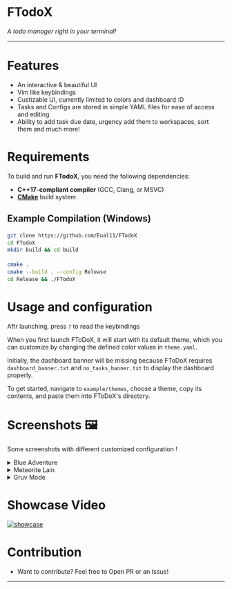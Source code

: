 # FTodoX 
*A todo manager right in your terminal!*

-----------------------------


# Features 

- An interactive & beautiful UI 
- Vim like keybindings
- Custizable UI, currently limited to colors and dashboard :D
- Tasks and Configs are stored in simple YAML files for ease of access and editing
- Ability to add task due date, urgency add them to workspaces, sort them and much more!


# **Requirements**  
To build and run **FTodoX**, you need the following dependencies:  

- **C++17-compliant compiler** (GCC, Clang, or MSVC)  
- **[CMake](https://cgold.readthedocs.io/en/latest/first-step/installation.html)** build system  


## **Example Compilation (Windows)**

```sh
git clone https://github.com/Eual11/FTodoX
cd FTodoX
mkdir build && cd build

cmake .
cmake --build . --config Release
cd Release && ./FTodoX
```




# Usage and configuration

Aftr launching, press `?` to read the keybindings


When you first launch FToDoX, it will start with its default theme, which you can customize by changing the defined color values in `theme.yaml`.  

Initially, the dashboard banner will be missing because FToDoX requires `dashboard_banner.txt` and `no_tasks_banner.txt` to display the dashboard properly.  

To get started, navigate to `example/themes`, choose a theme, copy its contents, and paste them into FToDoX's directory.


# Screenshots 🖼️
Some screenshots with different customized configuration !

<details>
  <summary>Blue Adventure</summary>
  
![Preview 1](./imgs/BlueAdvent/img1.png)
![Preview 2](./imgs/BlueAdvent/img2.png)
![Preview 3](./imgs/BlueAdvent/img3.png)

</details>

<details>
  <summary> Meteorite Lain </summary>
  
![Preview 1](./imgs/MetroiteLain/img1.png)
![Preview 2](./imgs/MetroiteLain/img2.png)
![Preview 3](./imgs/MetroiteLain/img3.png)

</details>

<details>  
  <summary>Gruv Mode </summary>
  
![Preview 1](./imgs/GruvMode/img1.png)
![Preview 2](./imgs/GruvMode/img2.png)
![Preview 3](./imgs/GruvMode/img3.png)

</details>

# Showcase Video

<a href="">

<img src="https://img.youtube.com/v1/pCg-jklwKIU/0.jpg" width="640" height="320" alt="showcase"/> 
</a>


# Contribution 
- Want to contribute? Feel free to Open PR or an Issue!

----------------------------

